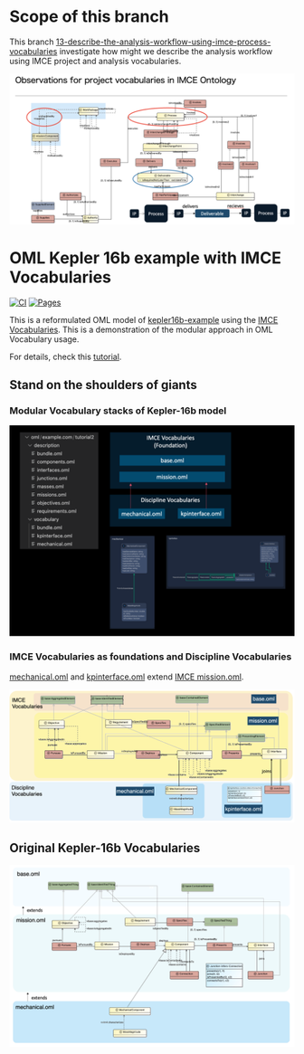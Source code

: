 # Scope of this branch

This branch [13-describe-the-analysis-workflow-using-imce-process-vocabularies](https://github.com/UTNAK/kepler16b-using-imce-vocabulary/tree/13-describe-the-analysis-workflow-using-imce-process-vocabularies) investigate how might we describe the analysis workflow using IMCE project and analysis vocabularies.


![IMCE Process Vocabularies](img/image-1.png)


# OML Kepler 16b example with IMCE Vocabularies

[![CI](https://github.com/opencaesar/kepler16b-example/actions/workflows/ci.yml/badge.svg)](https://github.com/opencaesar/kepler16b-example/actions/workflows/ci.yml)
[![Pages](https://img.shields.io/badge/Pages-HTML-blue)](http://opencaesar.github.io/kepler16b-example/) 

This is a reformulated OML model of [kepler16b-example](https://github.com/opencaesar/kepler16b-example) using the [IMCE Vocabularies](https://github.com/opencaesar/imce-vocabularies).
This is a demonstration of the modular approach in OML Vocabulary usage.

For details, check this [tutorial](http://www.opencaesar.io/oml-tutorials/#tutorial2).


## Stand on the shoulders of giants

### Modular Vocabulary stacks of Kepler-16b model

![alt text](img/image.png)

### IMCE Vocabularies as foundations and Discipline Vocabularies

[mechanical.oml](./src/oml/example.com/tutorial2/vocabulary/mechanical.oml) and [kpinterface.oml](./src/oml/example.com/tutorial2/vocabulary/kpinterface.oml) extend [IMCE mission.oml](https://github.com/opencaesar/imce-vocabularies/blob/master/src/oml/imce.jpl.nasa.gov/foundation/mission.oml).


![alt text](img/image-5.png)


## Original Kepler-16b Vocabularies

![alt text](img/image-4.png)